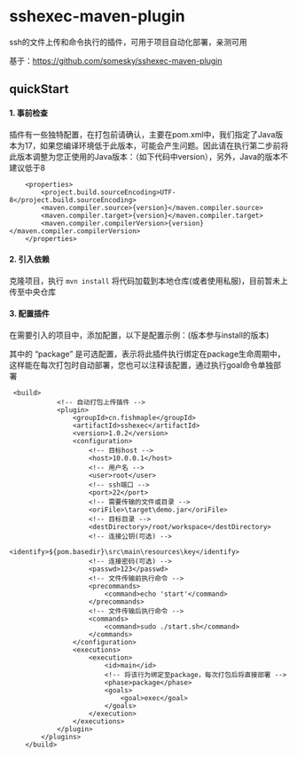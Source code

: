 sshexec-maven-plugin
====================

ssh的文件上传和命令执行的插件，可用于项目自动化部署，亲测可用

基于：https://github.com/somesky/sshexec-maven-plugin

## quickStart
#### 1. 事前检查
插件有一些独特配置，在打包前请确认，主要在pom.xml中，我们指定了Java版本为17，如果您编译环境低于此版本，可能会产生问题。因此请在执行第二步前将此版本调整为您正使用的Java版本：（如下代码中version），另外，Java的版本不建议低于8

```
    <properties>
        <project.build.sourceEncoding>UTF-8</project.build.sourceEncoding>
        <maven.compiler.source>{version}</maven.compiler.source>
        <maven.compiler.target>{version}</maven.compiler.target>
        <maven.compiler.compilerVersion>{version}</maven.compiler.compilerVersion>
    </properties>
```

#### 2. 引入依赖

克隆项目，执行 `mvn install` 将代码加载到本地仓库(或者使用私服)，目前暂未上传至中央仓库

#### 3. 配置插件

在需要引入的项目中，添加配置，以下是配置示例：(版本参与install的版本)

其中的 “<phase>package</phase>” 是可选配置，表示将此插件执行绑定在package生命周期中，这样能在每次打包时自动部署，您也可以注释该配置，通过执行goal命令单独部署

```
 <build>
            <!-- 自动打包上传插件 -->
            <plugin>
                <groupId>cn.fishmaple</groupId>
                <artifactId>sshexec</artifactId>
                <version>1.0.2</version>
                <configuration>
                    <!-- 目标host -->
                    <host>10.0.0.1</host>
                    <!-- 用户名 -->
                    <user>root</user>
                    <!-- ssh端口 -->
                    <port>22</port>
                    <!-- 需要传输的文件或目录 -->
                    <oriFile>\target\demo.jar</oriFile>
                    <!-- 目标目录 -->
                    <destDirectory>/root/workspace</destDirectory>
                    <!-- 连接公钥(可选) -->
                    <identify>${pom.basedir}\src\main\resources\key</identify>
                    <!-- 连接密码(可选) -->
                    <passwd>123</passwd>
                    <!-- 文件传输前执行命令 -->
                    <precommands>
                        <command>echo 'start'</command>
                    </precommands>
                    <!-- 文件传输后执行命令 -->
                    <commands>
                        <command>sudo ./start.sh</command>
                    </commands>
                </configuration>
                <executions>
                    <execution>
                        <id>main</id>
                        <!-- 将该行为绑定至package，每次打包后将直接部署 -->
                        <phase>package</phase>
                        <goals>
                            <goal>exec</goal>
                        </goals>
                    </execution>
                </executions>
            </plugin>
        </plugins>
    </build>

```



      
      
